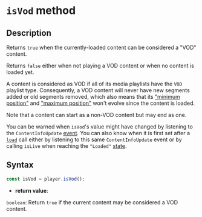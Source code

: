# `isVod` method

## Description

Returns `true` when the currently-loaded content can be considered a "VOD"
content.

Returns `false` either when not playing a VOD content or when no content is
loaded yet.

A content is considered as VOD if all of its media playlists have the `VOD`
playlist type.
Consequently, a VOD content will never have new segments added or old segments
removed, which also means that its ["minimum position"](../Position_Control/getMinimumPosition.md)
and ["maximum position"](../Position_Control/getMinimumPosition.md) won't
evolve since the content is loaded.

Note that a content can start as a non-VOD content but may end as one.

You can be warned when `isVod`'s value might have changed by listening to the
`ContentInfoUpdate` [event](../Player_Events.md). You can also know when it is
first set after a [`load`](../Basic_Methods/load.md) call either by listening to
this same `ContentInfoUpdate` event or by calling `isLive` when reaching the
`"Loaded"` [state](../Basic_Methods/getPlayerState.md).

## Syntax

```js
const isVod = player.isVod();
```

- **return value**:

`boolean`: Return `true` if the current content may be considered a VOD
content.

